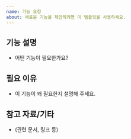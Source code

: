 ```yaml
---
name: 기능 요청
about: 새로운 기능을 제안하려면 이 템플릿을 사용하세요.
---
```


## 기능 설명
- 어떤 기능이 필요한가요?

## 필요 이유
- 이 기능이 왜 필요한지 설명해 주세요.

## 참고 자료/기타
- (관련 문서, 링크 등) 